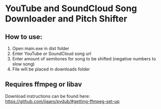 # YouTube and SoundCloud Song Downloader and Pitch Shifter
## How to use:
1. Open main.exe in dist folder
2. Enter YouTube or SoundCloud song url
3. Enter amount of semitones for song to be shifted (negative numbers to slow song)
4. File will be placed in downloads folder
## Requires ffmpeg or libav
Download instructions can be found here: https://github.com/jiaaro/pydub/#getting-ffmpeg-set-up
